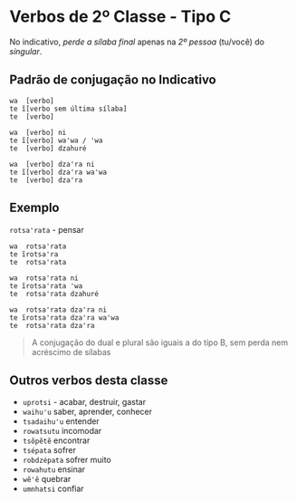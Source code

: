 # Verbos de 2º Classe - Tipo C

No indicativo, *perde a sílaba final* apenas na *2º pessoa* (tu/você) do *singular*.

## Padrão de conjugação no Indicativo

```text
wa  [verbo]
te ĩ[verbo sem última sílaba]
te  [verbo]

wa  [verbo] ni
te ĩ[verbo] waꞌwa / ꞌwa 
te  [verbo] dzahuré 

wa  [verbo] dzaꞌra ni
te ĩ[verbo] dzaꞌra waꞌwa
te  [verbo] dzaꞌra
```

## Exemplo

`rotsaꞌrata` - pensar

```text
wa  rotsaꞌrata
te ĩrotsaꞌra
te  rotsaꞌrata

wa  rotsaꞌrata ni
te ĩrotsaꞌrata ꞌwa 
te  rotsaꞌrata dzahuré 

wa  rotsaꞌrata dzaꞌra ni
te ĩrotsaꞌrata dzaꞌra waꞌwa
te  rotsaꞌrata dzaꞌra
```

> A conjugação do dual e plural são iguais a do tipo B, sem perda nem acréscimo de sílabas

## Outros verbos desta classe

- `uprotsi` - acabar, destruir, gastar
- `waihu'u` saber, aprender, conhecer
- `tsadaihuꞌu` entender
- `rowatsutu` incomodar
- `tsõpẽtẽ` encontrar
- `tsépata` sofrer
- `robdzépata` sofrer muito
- `rowahutu` ensinar
- `wẽꞌẽ` quebrar
- `umnhatsi` confiar
